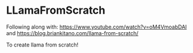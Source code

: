 # LLamaFromScratch

Following along with:
https://www.youtube.com/watch?v=oM4VmoabDAI
and https://blog.briankitano.com/llama-from-scratch/

To create llama from scratch!
